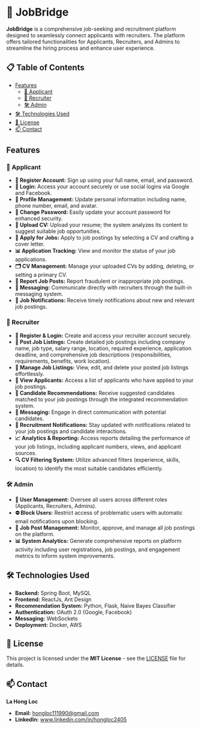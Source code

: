 # 💼 JobBridge

**JobBridge** is a comprehensive job-seeking and recruitment platform designed to seamlessly connect applicants with recruiters. The platform offers tailored functionalities for Applicants, Recruiters, and Admins to streamline the hiring process and enhance user experience.

## 📋 Table of Contents

- [Features](#features)
  - [👤 Applicant](#applicant)
  - [🏢 Recruiter](#recruiter)
  - [🛠️ Admin](#admin)
- [🛠️ Technologies Used](#technologies-used)
- [📄 License](#license)
- [📫 Contact](#contact)

## Features

### 👤 Applicant

- **📝 Register Account:** Sign up using your full name, email, and password.
- **🔐 Login:** Access your account securely or use social logins via Google and Facebook.
- **👤 Profile Management:** Update personal information including name, phone number, email, and avatar.
- **🔑 Change Password:** Easily update your account password for enhanced security.
- **📄 Upload CV:** Upload your resume; the system analyzes its content to suggest suitable job opportunities.
- **💼 Apply for Jobs:** Apply to job postings by selecting a CV and crafting a cover letter.
- **📊 Application Tracking:** View and monitor the status of your job applications.
- **🗂️ CV Management:** Manage your uploaded CVs by adding, deleting, or setting a primary CV.
- **🚩 Report Job Posts:** Report fraudulent or inappropriate job postings.
- **💬 Messaging:** Communicate directly with recruiters through the built-in messaging system.
- **🔔 Job Notifications:** Receive timely notifications about new and relevant job postings.

### 🏢 Recruiter

- **📝 Register & Login:** Create and access your recruiter account securely.
- **📢 Post Job Listings:** Create detailed job postings including company name, job type, salary range, location, required experience, application deadline, and comprehensive job descriptions (responsibilities, requirements, benefits, work location).
- **📄 Manage Job Listings:** View, edit, and delete your posted job listings effortlessly.
- **👥 View Applicants:** Access a list of applicants who have applied to your job postings.
- **🤝 Candidate Recommendations:** Receive suggested candidates matched to your job postings through the integrated recommendation system.
- **💬 Messaging:** Engage in direct communication with potential candidates.
- **🔔 Recruitment Notifications:** Stay updated with notifications related to your job postings and candidate interactions.
- **📈 Analytics & Reporting:** Access reports detailing the performance of your job listings, including applicant numbers, views, and applicant sources.
- **🔍 CV Filtering System:** Utilize advanced filters (experience, skills, location) to identify the most suitable candidates efficiently.

### 🛠️ Admin

- **👥 User Management:** Oversee all users across different roles (Applicants, Recruiters, Admins).
- **⛔ Block Users:** Restrict access of problematic users with automatic email notifications upon blocking.
- **📢 Job Post Management:** Monitor, approve, and manage all job postings on the platform.
- **📊 System Analytics:** Generate comprehensive reports on platform activity including user registrations, job postings, and engagement metrics to inform system improvements.

## 🛠️ Technologies Used

- **Backend:** Spring Boot, MySQL
- **Frontend:** ReactJs, Ant Design
- **Recommendation System:** Python, Flask, Naive Bayes Classifier
- **Authentication:** OAuth 2.0 (Google, Facebook)
- **Messaging:** WebSockets
- **Deployment:** Docker, AWS

## 📄 License

This project is licensed under the **MIT License** - see the [LICENSE](LICENSE) file for details.

## 📫 Contact

**La Hong Loc**
- **Email:**  hongloc111990@gmail.com
- **LinkedIn:** www.linkedin.com/in/hongloc2405
